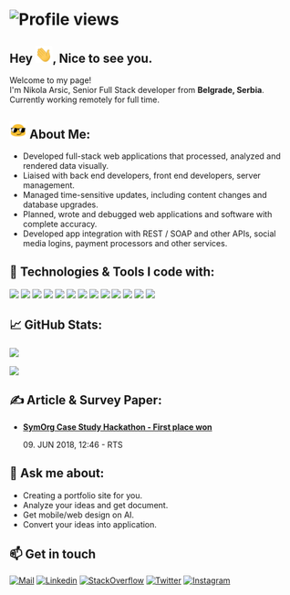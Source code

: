 # ![Profile views](https://gpvc.arturio.dev/neneplusdev)

## Hey <img src="wave.gif" width="30px">, Nice to see you.

<p>Welcome to my page! </br> I'm Nikola Arsic, Senior Full Stack developer from <b>Belgrade, Serbia</b>. Currently working remotely for full time. </p>

## <img src="blob-sunglasses.gif" width="30px"> About Me:
<ul>
    <li>Developed full-stack web applications that processed, analyzed and rendered data visually.</li>
    <li>Liaised with back end developers, front end developers, server management.</li>
    <li>Managed time-sensitive updates, including content changes and database upgrades.</li>
    <li>Planned, wrote and debugged web applications and software with complete accuracy.</li>
    <li>Developed app integration with REST / SOAP and other APIs, social media logins, payment processors and other services.</li>
</ul>

## 🔧 Technologies & Tools I code with:
![](https://img.shields.io/badge/Code-Laravel-informational?style=flat&logo=laravel&logoColor=white&color=2bbc8a)
![](https://img.shields.io/badge/Code-Wordpress-informational?style=flat&logo=Wordpress&logoColor=white&color=2bbc8a)
![](https://img.shields.io/badge/Code-Vue-informational?style=flat&logo=vue.js&logoColor=white&color=2bbc8a)
![](https://img.shields.io/badge/Code-JavaScript-informational?style=flat&logo=javascript&logoColor=white&color=2bbc8a)
![](https://img.shields.io/badge/Code-TypeScript-informational?style=flat&logo=typescript&logoColor=white&color=2bbc8a)
![](https://img.shields.io/badge/Code-jQuery-informational?style=flat&logo=jQuery&logoColor=white&color=2bbc8a)
![](https://img.shields.io/badge/OS-Linux-informational?style=flat&logo=linux&logoColor=white&color=2bbc8a)
![](https://img.shields.io/badge/OS-Windows-informational?style=flat&logo=Windows&logoColor=white&color=2bbc8a)
![](https://img.shields.io/badge/Editor-Visual_Studio_Code-informational?style=flat&logo=visual-studio&logoColor=white&color=2bbc8a)
![](https://img.shields.io/badge/Tools-Docker-informational?style=flat&logo=docker&logoColor=white&color=2bbc8a)
![](https://img.shields.io/badge/Tool-Heroku-informational?style=flat&logo=heroku&logoColor=white&color=2bbc8a)
![](https://img.shields.io/badge/Tool-Git-informational?style=flat&logo=git&logoColor=white&color=2bbc8a)
![](https://img.shields.io/badge/Tools-MySQL-informational?style=flat&logo=MySQL&logoColor=white&color=2bbc8a)
<br>

## &#x1f4c8; GitHub Stats:
<a><img align="center" src="https://github-readme-stats.vercel.app/api?username=arsapoz&hide=issues,contribs&show_icons=true&count_private=true&theme=vue-dark&hide_border=true" /></a>

<a><img align="center" src="https://github-readme-stats.vercel.app/api/top-langs/?username=arsapoz&theme=vue-dark&hide_border=true&langs_count=10&layout=compact" /></a>
<br>

## &#x270d; Article & Survey Paper:
<ul>
    <li><a href="https://www.rts.rs/page/magazine/sr/story/1882/tehnologija/3165232/odrzan-studentski-hakaton--megdan-u-resavanju-poslovnih-problema.html"><b> SymOrg Case Study Hackathon - First place won  </b><br></a><p> 09. JUN 2018, 12:46 - RTS</p></li>
    
</ul>

## 💬 Ask me about: 
<ul>
    <li>Creating a portfolio site for you.</li>
    <li>Analyze your ideas and get document.</li>
    <li>Get mobile/web design on AI.</li>
    <li>Convert your ideas into application.</li>
</ul>

## 📫 Get in touch
[![Mail](https://img.shields.io/badge/-Say%20Hello!-black?style=for-the-badge&logo=gmail)](mailto:neneplusdev@gmail.com) 
[![Linkedin](https://img.shields.io/badge/-Nene%20Patel-black?style=for-the-badge&logo=Linkedin)](https://www.linkedin.com/in/nene-full-stack-developer/) 
[![StackOverflow](https://img.shields.io/badge/-Nene%20Patel-black?style=for-the-badge&logo=stackoverflow)](https://stackoverflow.com/users/10001543/nene-p) 
[![Twitter](https://img.shields.io/badge/-Nene%20Patel-black?style=for-the-badge&logo=twitter)](https://twitter.com/nenepdev) 
[![Instagram](https://img.shields.io/badge/-Nene%20Patel-black?style=for-the-badge&logo=instagram)](https://www.instagram.com/naina_meruliya/)
